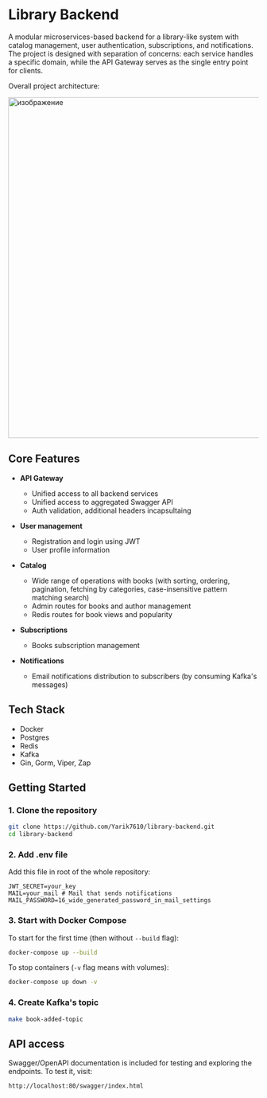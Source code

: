 # Library Backend

A modular microservices-based backend for a library-like system with catalog management, user authentication, subscriptions, and notifications.
The project is designed with separation of concerns: each service handles a specific domain, while the API Gateway serves as the single entry point for clients.

Overall project architecture:

<img width="1016" height="685" alt="изображение" src="https://github.com/user-attachments/assets/c613e7de-c743-40ba-b5e9-de845ab838fb" />

## Core Features

- **API Gateway**

  - Unified access to all backend services
  - Unified access to aggregated Swagger API
  - Auth validation, additional headers incapsultaing

- **User management**

  - Registration and login using JWT
  - User profile information

- **Catalog**

  - Wide range of operations with books (with sorting, ordering, pagination, fetching by categories, case-insensitive pattern matching search)
  - Admin routes for books and author management
  - Redis routes for book views and popularity

- **Subscriptions**

  - Books subscription management

- **Notifications**

  - Email notifications distribution to subscribers (by consuming Kafka's messages)

## Tech Stack

- Docker
- Postgres
- Redis
- Kafka
- Gin, Gorm, Viper, Zap

## Getting Started

### 1. Clone the repository

```bash
git clone https://github.com/Yarik7610/library-backend.git
cd library-backend
```

### 2. Add .env file

Add this file in root of the whole repository:

```env
JWT_SECRET=your_key
MAIL=your_mail # Mail that sends notifications
MAIL_PASSWORD=16_wide_generated_password_in_mail_settings
```

### 3. Start with Docker Compose

To start for the first time (then without `--build` flag):

```bash
docker-compose up --build
```

To stop containers (`-v` flag means with volumes):

```bash
docker-compose up down -v
```

### 4. Create Kafka's topic

```bash
make book-added-topic
```

## API access

Swagger/OpenAPI documentation is included for testing and exploring the endpoints. To test it, visit:

```
http://localhost:80/swagger/index.html
```
